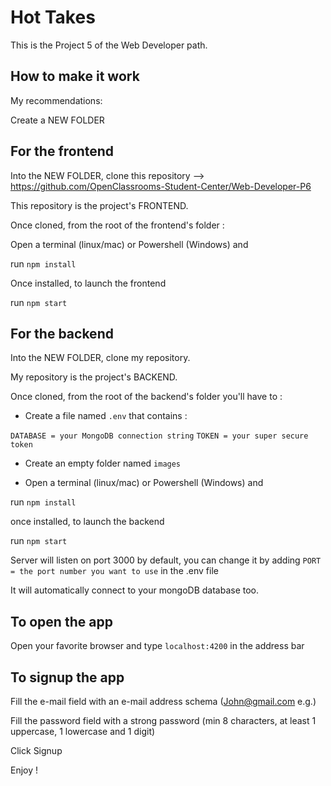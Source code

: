 # Hot Takes #

This is the Project 5 of the Web Developer path.

## How to make it work ##

My recommendations:

Create a NEW FOLDER

## For the frontend ##

Into the NEW FOLDER, clone this repository --> https://github.com/OpenClassrooms-Student-Center/Web-Developer-P6

This repository is the project's FRONTEND.

Once cloned, from the root of the frontend's folder :

Open a terminal (linux/mac) or Powershell (Windows) and

run `npm install`

Once installed, to launch the frontend

run `npm start`

## For the backend ##

Into the NEW FOLDER, clone my repository.

My repository is the project's BACKEND.

Once cloned, from the root of the backend's folder you'll have to :

- Create a file named `.env` that contains :

`DATABASE = your MongoDB connection string`
`TOKEN = your super secure token`

- Create an empty folder named `images`

- Open a terminal (linux/mac) or Powershell (Windows) and

run `npm install`

once installed, to launch the backend

run `npm start`

Server will listen on port 3000 by default, you can change it by adding `PORT = the port number you want to use` in the .env file

It will automatically connect to your mongoDB database too.

## To open the app ##

Open your favorite browser and type `localhost:4200` in the address bar


## To signup the app ##

Fill the e-mail field with an e-mail address schema (John@gmail.com e.g.)

Fill the password field with a strong password (min 8 characters, at least 1 uppercase, 1 lowercase and 1 digit)

Click Signup

Enjoy !
